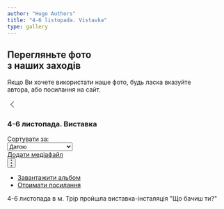 ```yaml
---
author: "Hugo Authors"
title: "4-6 listopada. Vistavka"
type: gallery
---
```


<div class='text-left mt-8 mx-auto container px-6 text-justify mb-20'>
    <h2 class='uppercase text-5xl text-red-600 font-bold py-4 mb-4'>
        Перегляньте фото <br> з наших заходів
    </h2>
    <p class='text-2xl text-gray-600 dark:text-white'>
        Якщо Ви хочете використати наше фото, будь ласка вказуйте <br> автора, або посилання на сайт.
    </p>
</div>


<div class='text-left mt-8 mx-auto container px-6 text-justify flex flex-col'>
<div class = 'flex flex-row items-baseline'>
<a href = '/uk/albums/'>
<svg viewBox="0 0 24 24" fill="currentColor" width="24" height="24" class="s2X7Ms" aria-hidden="true"><path fill="currentColor" d="M14.5 4.92893219L15.2071068 5.63603897 8.84243864 11.9992929 15.2071068 18.363961 14.5 19.0710678 7.42893219 12z" fill-rule="evenodd"></path></svg>
</a>
    <h3 class="text-4xl font-bold mb-20 ml-4 flex-1 grow">
        4-6 листопада. Виставка
    </h3>
    <div class='flex-none justify-center align-sub font-bold text-gray-900 pt-4 dark:text-white'>
    <span class='inline-block '>Сортувати за:</span>
    </div>
    <div class="mb-3 mx-4 flex-none justify-center align-sub mt-2">
        <select class="form-select appearance-none block px-3 py-1.5 text-base font-normal text-gray-700 bg-white bg-clip-padding bg-no-repeat border border-solid border-gray-300 rounded transition ease-in-out m-0 focus:text-gray-700 focus:bg-white focus:border-blue-600 focus:outline-none" aria-label="Default select example">
        <option value = 'Датою' selected>Датою</option>
        <option value="Кількістю вподобань">Кількістю вподобань</option>
        <option value="Кількістю переглядів">Кількістю переглядів</option>
        </select>
  </div>
  <div class="flex-none justify-center mt-2">
  <a href="!#" class="px-6 py-4 bg-purple-600 text-white font-bold text-xs leading-tight uppercase rounded shadow-md hover:bg-purple-700 hover:shadow-lg focus:bg-purple-700 focus:shadow-lg focus:outline-none focus:ring-0 active:bg-purple-800 active:shadow-lg transition duration-150 ease-in-out">
  Додати медіафайл
  </a>
  </div>
  <div class="flex-none relative">
      <button class="dropdown-switcher px-6 py-2.5 font-medium text-xs leading-tight uppercase rounded flex items-center" type="button">
        <svg viewBox="0 0 3 16" fill="currentColor" width="3" height="16" class="s1kkRD s38Uub" aria-hidden="true"><g fill="none" fill-rule="evenodd"><path d="M-1184-903H256v2123h-1440z"></path><path class="ma-dots" fill="currentColor" d="M1.444 9.5A1.5 1.5 0 1 1 3 8a1.528 1.528 0 0 1-1.556 1.5zm0-6.5A1.5 1.5 0 1 1 3 1.5 1.528 1.528 0 0 1 1.444 3zm.112 10A1.5 1.5 0 1 1 0 14.5 1.531 1.531 0 0 1 1.556 13z" opacity=".8"></path></g></svg>
      </button>
      <ul
        class="content-dropdown absolute right-0 top-12 flex-col gap-2 bg-gray-100 dark:bg-gray-900 dark:text-white z-10 hidden">
        <li>
          <a
            class="text-black py-2 px-4 font-normal block w-full whitespace-nowrap bg-transparent hover:bg-gray-200 focus:bg-gray-200"
            href="#"
            >Завантажити альбом</a
          >
        </li>
        <li>
          <a
            class="text-black	py-2 px-4 font-normal block w-full whitespace-nowrap bg-transparent hover:bg-gray-200 focus:bg-gray-200"
            href="#"
            >Отримати посилання</a
          >
        </li>
      </ul>
    </div>
</div>   
<div class='-mt-12 italic text-xl'>
<span>4-6 листопада в м. Трір пройшла виставка-інсталяція "Що бачиш ти?"</span>
</div> 
</div>
